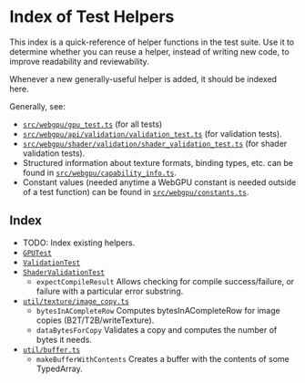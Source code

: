 # Index of Test Helpers

This index is a quick-reference of helper functions in the test suite.
Use it to determine whether you can reuse a helper, instead of writing new code,
to improve readability and reviewability.

Whenever a new generally-useful helper is added, it should be indexed here.

Generally, see:

- [`src/webgpu/gpu_test.ts`](../src/webgpu/gpu_test.ts) (for all tests)
- [`src/webgpu/api/validation/validation_test.ts`](../src/webgpu/api/validation/validation_test.ts)
  (for validation tests).
- [`src/webgpu/shader/validation/shader_validation_test.ts`](../src/webgpu/shader/validation/shader_validation_test.ts)
  (for shader validation tests).
- Structured information about texture formats, binding types, etc. can be found in
  [`src/webgpu/capability_info.ts`](../src/webgpu/capability_info.ts).
- Constant values (needed anytime a WebGPU constant is needed outside of a test function)
  can be found in [`src/webgpu/constants.ts`](../src/webgpu/constants.ts).

## Index

- TODO: Index existing helpers.
- [`GPUTest`](../src/webgpu/gpu_test.ts)
- [`ValidationTest`](../src/webgpu/api/validation/validation_test.ts)
- [`ShaderValidationTest`](../src/webgpu/shader/validation/shader_validation_test.ts)
    - `expectCompileResult` Allows checking for compile success/failure, or failure with a
      particular error substring.
- [`util/texture/image_copy.ts`](../src/webgpu/util/texture/image_copy.ts)
    - `bytesInACompleteRow` Computes bytesInACompleteRow for image copies (B2T/T2B/writeTexture).
    - `dataBytesForCopy` Validates a copy and computes the number of bytes it needs.
- [`util/buffer.ts`](../src/webgpu/util/buffer.ts)
    - `makeBufferWithContents` Creates a buffer with the contents of some TypedArray.
